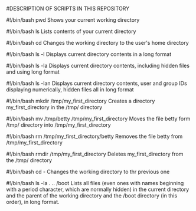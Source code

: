 #DESCRIPTION OF SCRIPTS IN THIS REPOSITORY

#!/bin/bash
pwd
Shows your current working directory

#!/bin/bash
ls
Lists contents of your current directory

#!/bin/bash
cd
Changes the working directory to the user's home directory

#!/bin/bash
ls -l
Displays current directory contents in a long format

#!/bin/bash
ls -la
Displays current directory contents, including hidden files and using long format

#!/bin/bash
ls -lan
Displays current directory contents, user and group IDs displaying numerically, hidden files all in long format

#!/bin/bash
mkdir /tmp/my_first_directory
Creates a directory my_first_directory in the /tmp/ directory

#!/bin/bash
mv /tmp/betty /tmp/my_first_directory
Moves the file betty form /tmp/ directory into /tmp/my_first_directory

#!/bin/bash
rm /tmp/my_first_directory/betty
Removes the file betty from /tmp/my_first_directory

#!/bin/bash
rmdir /tmp/my_first_directory
Deletes my_first_directory from the /tmp/ directory

#!/bin/bash
cd -
Changes the working directory to thr previous one

#!/bin/bash
ls -la . .. /boot
Lists all files (even ones with names beginning with a period character, which are normally hidden) in the current directory and the parent of the working directory and the /boot directory (in this order), in long format.


